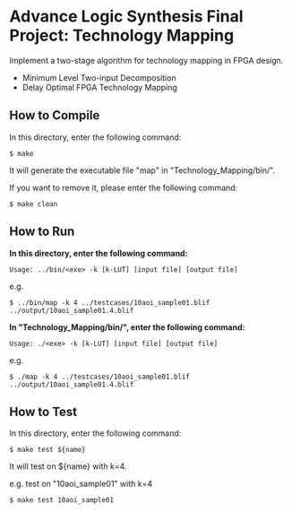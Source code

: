 # Advance Logic Synthesis Final Project: Technology Mapping
Implement a two-stage algorithm for technology mapping in FPGA design.
* Minimum Level Two-input Decomposition
* Delay Optimal FPGA Technology Mapping

## How to Compile
In this directory, enter the following command:
```
$ make
```
It will generate the executable file "map" in "Technology_Mapping/bin/".

If you want to remove it, please enter the following command:
```
$ make clean
```

## How to Run
**In this directory, enter the following command:**
```
Usage: ../bin/<exe> -k [k-LUT] [input file] [output file]
```

e.g.
```
$ ../bin/map -k 4 ../testcases/10aoi_sample01.blif ../output/10aoi_sample01.4.blif
```

**In "Technology_Mapping/bin/", enter the following command:**
```
Usage: ./<exe> -k [k-LUT] [input file] [output file]
```

e.g.
```
$ ./map -k 4 ../testcases/10aoi_sample01.blif ../output/10aoi_sample01.4.blif
```

## How to Test
In this directory, enter the following command:
```
$ make test ${name}
```
It will test on ${name} with k=4.

e.g. test on "10aoi_sample01" with k=4
```
$ make test 10aoi_sample01
```
